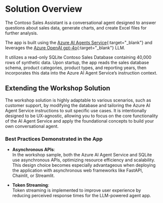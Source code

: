 # Solution Overview

The Contoso Sales Assistant is a conversational agent designed to answer questions about sales data, generate charts, and create Excel files for further analysis.

The app is built using the [Azure AI Agents Service](https://learn.microsoft.com/azure/ai-services/agents/){:target="_blank"} and leverages the [Azure OpenAI gpt-4o](https://learn.microsoft.com/azure/ai-services/openai/concepts/models?tabs=global-standard%2Cstandard-chat-completions){:target="_blank"} LLM.

It utilizes a read-only SQLite Contoso Sales Database containing 40,000 rows of synthetic data. Upon startup, the app reads the sales database schema, product categories, product types, and reporting years, then incorporates this data into the Azure AI Agent Service’s instruction context.

## Extending the Workshop Solution

The workshop solution is highly adaptable to various scenarios, such as customer support, by modifying the database and tailoring the Azure AI Agent Service instructions to suit specific use cases. It is intentionally designed to be UX-agnostic, allowing you to focus on the core functionality of the AI Agent Service and apply the foundational concepts to build your own conversational agent.

### Best Practices Demonstrated in the App

- **Asynchronous APIs**:  
  In the workshop sample, both the Azure AI Agent Service and SQLite use asynchronous APIs, optimizing resource efficiency and scalability. This design choice becomes especially advantageous when deploying the application with asynchronous web frameworks like FastAPI, Chainlit, or Streamlit.

- **Token Streaming**:  
  Token streaming is implemented to improve user experience by reducing perceived response times for the LLM-powered agent app.

<!-- ## Solution structure

//TODO include a description of the VS Code project

//TODO Screenshots - File Explorer on the left and down in white -->
